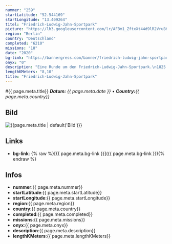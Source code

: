 ```yaml
---
nummer: "259"
startLatitude: "52.544169"
startLongitude: "13.409264"
titel: "Friedrich-Ludwig-Jahn-Sportpark"
picture: "https://lh3.googleusercontent.com/lr/AFBm1_ZftxXt44d9lR2VruBKG5eKzHZCSNzwamXS4QWHY2duekzg9f6IIKXVMNU8R2Yiy-AVhqBzrf4VQ0XTnHKa4fT3Ah_l4_ATF4oUBL6H3dLjsBVs4n5m1DAy3wdEA6SxuD27mX1Xqh2ecM8zhhrLK13feu_DouHiuDssbRRlP-21m6j5hG5WRdWKz3LkI9ICUvZKtSf46L0RkeatWQRiN2qLwlpjKBFlTZd73AqH4eo0zilVWwhCOxGB3Yy6rLeE2-TDRmH6JqPtL7lpwNBf22sxq7LrAfk-49bfwJ9tVWhItGnGVdvXOpk5r4oh7LI9oiHiOp4rKkZgtzPvBOZy-vz7HqVv6LnsnFkt1yDGoWluDC7EM4ITV_dxYDRGTGyGpMvfoNSOw99K7oePtiwaf2834qU2FmK82tNmT8ppD4HD5YSNCzokaA5DFx2h7FJv-SPbZTziYOl6BrEeXbAv7BsxnixeNBSO6bVdqqfQbdKmgn0EzW-20VL-6VoUZCOUmopS1CXi1t4W-My8DIsdOJhj1qB-hjhWEdxoV49ugnMLczu5Tfiqd2rDgopGFAf-hDI3ZNKSGWlCmWuSTTP4iOVpOKefrg_r9Zmv95qG9JKbikcgXaaXpa-XwRDf-A2FIs-Ds39aMB_XuVQko1oEZlAZ68GJI7WTvaMdy_K_jyPpQFjVmbGDZ4RaOuwQr9V3smHo6cNSerEdbG2E2Li5wQJiAxjAWFvqzbq2FGkgB1VNPAw9-S3nnAsKNhWN-zYpiaSdTJHxu5oDFw7gxiN4Zby6nN3jv2opOt1EOHbwY0vAqDaP-tqTMRnXjet4P5EKQZRUv-nxAOoKuZVNIsqk9C-Io2RapYY"
region: "Berlin"
country: "Deutschland"
completed: "6210"
missions: "18"
date: "2020"
bg-link: "https://bannergress.com/banner/friedrich-ludwig-jahn-sportpark-739b"
onyx: "0"
description: "Eine Runde um den Friedrich-Ludwig-Jahn-Sportpark.\n1825 wurde das Areal von der Preußischen Armee als Exerzierplatz genutzt."
lengthKMeters: "8,10"
title: "Friedrich-Ludwig-Jahn-Sportpark"
---
```


#{{ page.meta.title}}
_**Datum:** {{ page.meta.date }} • **Country:**{{ page.meta.country}}_

## Bild
![{{page.meta.title | default('Bild')}}]({{page.meta.picture}})

## Links
- **bg-link**: {% raw %}[{{ page.meta.bg-link }}]({{ page.meta.bg-link }}){% endraw %}

## Infos
- **nummer**:{{ page.meta.nummer}}
- **startLatitude**:{{ page.meta.startLatitude}}
- **startLongitude**:{{ page.meta.startLongitude}}
- **region**:{{ page.meta.region}}
- **country**:{{ page.meta.country}}
- **completed**:{{ page.meta.completed}}
- **missions**:{{ page.meta.missions}}
- **onyx**:{{ page.meta.onyx}}
- **description**:{{ page.meta.description}}
- **lengthKMeters**:{{ page.meta.lengthKMeters}}

